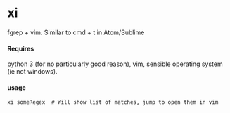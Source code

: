 xi
==

fgrep + vim. Similar to cmd + t in Atom/Sublime

#### Requires
python 3 (for no particularly good reason), vim, sensible operating system (ie not windows).

#### usage
    xi someRegex  # Will show list of matches, jump to open them in vim
